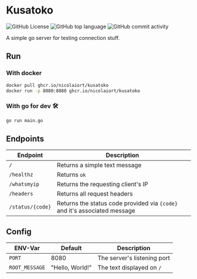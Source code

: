 # Kusatoko

![GitHub License](https://img.shields.io/github/license/nicolaiort/kusatoko?style=for-the-badge) ![GitHub top language](https://img.shields.io/github/languages/top/nicolaiort/kusatoko?style=for-the-badge) ![GitHub commit activity](https://img.shields.io/github/commit-activity/m/nicolaiort/kusatoko?style=for-the-badge)

A simple go server for testing connection stuff.

## Run

### With docker

```bash
docker pull ghcr.io/nicolaiort/kusatoko
docker run -p 8080:8080 ghcr.io/nicolaiort/kusatoko
```

### With go for dev 🛠️

```bash
go run main.go
```

## Endpoints

| Endpoint         | Description                                                               |
| ---------------- | ------------------------------------------------------------------------- |
| `/`              | Returns a simple text message                                             |
| `/healthz`       | Returns `ok`                                                              |
| `/whatsmyip`     | Returns the requesting client's IP                                        |
| `/headers`       | Returns all request headers                                               |
| `/status/{code}` | Returns the status code provided via `{code}` and it's associated message |

## Config

| ENV-Var        | Default         | Description                 |
| -------------- | --------------- | --------------------------- |
| `PORT`         | 8080            | The server's listening port |
| `ROOT_MESSAGE` | "Hello, World!" | The text displayed on `/`   |
